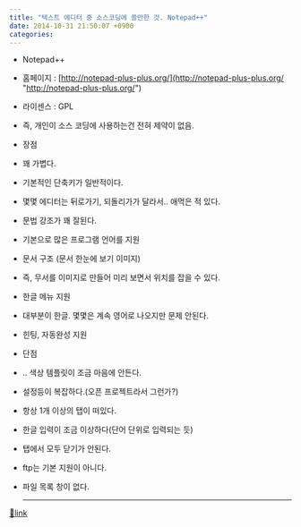 ```yaml
---
title: "텍스트 에디터 중 소스코딩에 쓸만한 것. Notepad++"
date: 2014-10-31 21:50:07 +0900
categories: 
---
```

  

- Notepad++
- 홈페이지 : [http://notepad-plus-plus.org/](http://notepad-plus-plus.org/ "http://notepad-plus-plus.org/")
- 라이센스 : GPL
- 즉, 개인이 소스 코딩에 사용하는건 전혀 제약이 없음.

- 장점
- 꽤 가볍다.
- 기본적인 단축키가 일반적이다.
- 몇몇 에디터는 뒤로가기, 되돌리가가 달라서.. 애먹은 적 있다.

- 문법 강조가 꽤 잘된다.
- 기본으로 많은 프로그램 언어를 지원

- 문서 구조 (문서 한눈에 보기 이미지)
- 즉, 무서를 이미지로 만들어 미리 보면서 위치를 잡을 수 있다.

- 한글 메뉴 지원
- 대부분이 한글. 몇몇은 계속 영어로 나오지만 문제 안된다.

- 힌팅, 자동완성 지원

- 단점
- .. 색상 템플릿이 조금 마음에 안든다.
- 설정등이 복잡하다.(오픈 프로젝트라서 그런가?)
- 항상 1개 이상의 탭이 떠있다.
- 한글 입력이 조금 이상하다(단어 단위로 입력되는 듯)
- 탭에서 모두 닫기가 안된다.
- ftp는 기본 지원이 아니다.
- 파일 목록 창이 없다.





  ***
[🔗link](http://www.mins01.com/mh/tech/read/905)